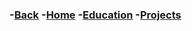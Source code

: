 ### -[Back](https://sparkesys.github.io/Projects)	-[Home](https://sparkesys.github.io)	-[Education](https://sparkesys.github.io/Education)	-[Projects](https://SPARKESYS.github.io/Projects)



<object data="../assets/documents/UROV/ROV_BLOCK_DIAGRAM.pdf" width="1000" height="1000" type='application/pdf'></object>

<object data="../assets/documents/UROV/CDRReport.pdf" width="1000" height="1000" type='application/pdf'></object>